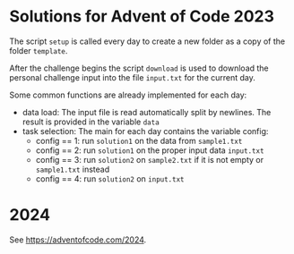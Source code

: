 # Solutions for Advent of Code 2023

The script `setup` is called every day to create a new folder as a copy of
the folder `template`.

After the challenge begins the script `download` is used to download the
personal challenge input into the file `input.txt` for the current day.

Some common functions are already implemented for each day:
 * data load: The input file is read automatically split by newlines.
The result is provided in the variable `data`
 * task selection: The main for each day contains the variable config:
   * config == 1: run `solution1` on the data from `sample1.txt`
   * config == 2: run `solution1` on the proper input data `input.txt`
   * config == 3: run `solution2` on `sample2.txt` if it is not empty
     or `sample1.txt` instead
   * config == 4: run `solution2` on `input.txt`

# 2024
See <https://adventofcode.com/2024>.

